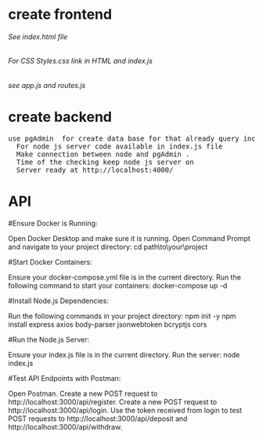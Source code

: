 # create frontend
<h6> See index.html file</h6>
<h6>For CSS Styles.css link in HTML and index.js </h6>
<h6> see app.js and routes.js</h6>

# create backend
<pre>use pgAdmin  for create data base for that already query includes in  Query.sql file
  For node js server code available in index.js file
  Make connection between node and pgAdmin .
  Time of the checking keep node js server on 
  Server ready at http://localhost:4000/
</pre>
# API
<p>
  #Ensure Docker is Running:

Open Docker Desktop and make sure it is running.
Open Command Prompt and navigate to your project directory:
cd path\to\your\project

#Start Docker Containers:

Ensure your docker-compose.yml file is in the current directory.
Run the following command to start your containers:
docker-compose up -d

#Install Node.js Dependencies:

Run the following commands in your project directory:
npm init -y
npm install express axios body-parser jsonwebtoken bcryptjs cors

#Run the Node.js Server:

Ensure your index.js file is in the current directory.
Run the server:
node index.js

#Test API Endpoints with Postman:

Open Postman.
Create a new POST request to http://localhost:3000/api/register.
Create a new POST request to http://localhost:3000/api/login.
Use the token received from login to test POST requests to http://localhost:3000/api/deposit and http://localhost:3000/api/withdraw.
</p>
